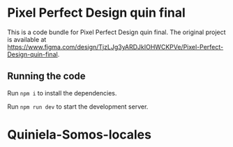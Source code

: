 
  # Pixel Perfect Design quin final

  This is a code bundle for Pixel Perfect Design quin final. The original project is available at https://www.figma.com/design/TjzLJg3yARDJkIOHWCKPVe/Pixel-Perfect-Design-quin-final.

  ## Running the code

  Run `npm i` to install the dependencies.

  Run `npm run dev` to start the development server.
  # Quiniela-Somos-locales
